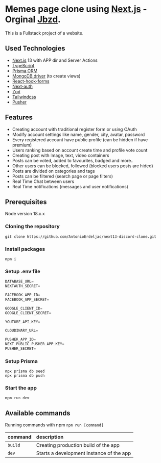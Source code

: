 # Memes page clone using [Next.js](https://nextjs.org/) - Orginal [Jbzd](https://jbzd.com.pl/).
This is a Fullstack project of a website.

## Used Technologies
- [Next.js](https://nextjs.org/) 13 with APP dir and Server Actions
- [TypeScript](https://typescript.org/)
- [Prisma ORM](https://www.prisma.io/)
- [MongoDB driver](https://www.mongodb.com/docs/drivers/node/current/) (to create views)
- [React-hook-forms](https://react-hook-form.com/)
- [Next-auth](https://next-auth.js.org/)
- [Zod](https://zod.dev/)
- [Tailwindcss](https://tailwindcss.com/)
- [Pusher](https://pusher.com/)

## Features
- Creating account with traditional register form or using OAuth
- Modify account settings like name, gender, city, avatar, password
- Every registered account have public profile (can be hidden if have premium)
- Users ranking based on account create time and profile vote count
- Creating post with Image, text, video containers
- Posts can be voted, added to favourites, badged and more..
- Other users can be blocked, followed (blocked users posts are hided)
- Posts are divided on categories and tags
- Posts can be filtered (search page or page filters)
- Real Time Chat between users
- Real Time notifications (messages and user notifications)

## Prerequisites
Node version 18.x.x

### Cloning the repository

```shell
git clone https://github.com/AntonioErdeljac/next13-discord-clone.git
```

### Install packages

```shell
npm i
```

### Setup .env file


```js
DATABASE_URL=
NEXTAUTH_SECRET=

FACEBOOK_APP_ID=
FACEBOOK_APP_SECRET=

GOOGLE_CLIENT_ID=
GOOGLE_CLIENT_SECRET=

YOUTUBE_API_KEY=

CLOUDINARY_URL=

PUSHER_APP_ID=
NEXT_PUBLIC_PUSHER_APP_KEY=
PUSHER_SECRET=
```

### Setup Prisma

```shell
npx prisma db seed
npx prisma db push

```

### Start the app

```shell
npm run dev
```

## Available commands

Running commands with npm `npm run [command]`

| command         | description                              |
| :-------------- | :--------------------------------------- |
| `build`         | Creating production build of the app     |
| `dev`           | Starts a development instance of the app |
